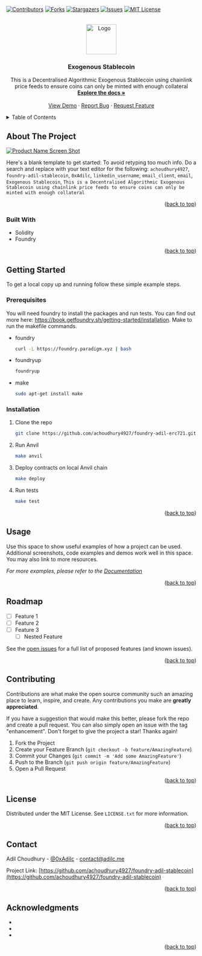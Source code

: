 <!-- Improved compatibility of back to top link: See: https://github.com/othneildrew/Best-README-Template/pull/73 -->

<a name="readme-top"></a>

<!--
*** Thanks for checking out the Best-README-Template. If you have a suggestion
*** that would make this better, please fork the repo and create a pull request
*** or simply open an issue with the tag "enhancement".
*** Don't forget to give the project a star!
*** Thanks again! Now go create something AMAZING! :D
-->

<!-- PROJECT SHIELDS -->
<!--
*** I'm using markdown "reference style" links for readability.
*** Reference links are enclosed in brackets [ ] instead of parentheses ( ).
*** See the bottom of this document for the declaration of the reference variables
*** for contributors-url, forks-url, etc. This is an optional, concise syntax you may use.
*** https://www.markdownguide.org/basic-syntax/#reference-style-links
-->

[![Contributors][contributors-shield]][contributors-url]
[![Forks][forks-shield]][forks-url]
[![Stargazers][stars-shield]][stars-url]
[![Issues][issues-shield]][issues-url]
[![MIT License][license-shield]][license-url]

<!-- PROJECT LOGO -->
<br />
<div align="center">
  <a href="https://github.com/achoudhury4927/foundry-adil-stablecoin">
    <img src="images/logo.png" alt="Logo" width="80" height="80">
  </a>

<h3 align="center">Exogenous Stablecoin</h3>

  <p align="center">
    This is a Decentralised Algorithmic Exogenous Stablecoin using chainlink price feeds to ensure coins can only be minted with enough collateral
    <br />
    <a href="https://github.com/achoudhury4927/foundry-adil-stablecoin"><strong>Explore the docs »</strong></a>
    <br />
    <br />
    <a href="https://github.com/achoudhury4927/foundry-adil-stablecoin">View Demo</a>
    ·
    <a href="https://github.com/achoudhury4927/foundry-adil-stablecoin/issues">Report Bug</a>
    ·
    <a href="https://github.com/achoudhury4927/foundry-adil-stablecoin/issues">Request Feature</a>
  </p>
</div>

<!-- TABLE OF CONTENTS -->
<details>
  <summary>Table of Contents</summary>
  <ol>
    <li>
      <a href="#about-the-project">About The Project</a>
      <ul>
        <li><a href="#built-with">Built With</a></li>
      </ul>
    </li>
    <li>
      <a href="#getting-started">Getting Started</a>
      <ul>
        <li><a href="#prerequisites">Prerequisites</a></li>
        <li><a href="#installation">Installation</a></li>
      </ul>
    </li>
    <li><a href="#usage">Usage</a></li>
    <li><a href="#roadmap">Roadmap</a></li>
    <li><a href="#contributing">Contributing</a></li>
    <li><a href="#license">License</a></li>
    <li><a href="#contact">Contact</a></li>
    <li><a href="#acknowledgments">Acknowledgments</a></li>
  </ol>
</details>

<!-- ABOUT THE PROJECT -->

## About The Project

[![Product Name Screen Shot][product-screenshot]](https://example.com)

Here's a blank template to get started: To avoid retyping too much info. Do a search and replace with your text editor for the following: `achoudhury4927`, `foundry-adil-stablecoin`, `0xAdilc`, `linkedin_username`, `email_client`, `email`, `Exogenous Stablecoin`, `This is a Decentralised Algorithmic Exogenous Stablecoin using chainlink price feeds to ensure coins can only be minted with enough collateral`

<p align="right">(<a href="#readme-top">back to top</a>)</p>

### Built With

- Solidity
- Foundry

<p align="right">(<a href="#readme-top">back to top</a>)</p>

<!-- GETTING STARTED -->

## Getting Started

To get a local copy up and running follow these simple example steps.

### Prerequisites

You will need foundry to install the packages and run tests. You can find out more here: https://book.getfoundry.sh/getting-started/installation. Make to run the makefile commands.

- foundry

  ```sh
  curl -L https://foundry.paradigm.xyz | bash
  ```

- foundryup

  ```sh
  foundryup
  ```

- make
  ```sh
  sudo apt-get install make
  ```

### Installation

1. Clone the repo
   ```sh
   git clone https://github.com/achoudhury4927/foundry-adil-erc721.git
   ```
2. Run Anvil
   ```sh
   make anvil
   ```
3. Deploy contracts on local Anvil chain
   ```sh
   make deploy
   ```
4. Run tests
   ```sh
   make test
   ```

<p align="right">(<a href="#readme-top">back to top</a>)</p>

<!-- USAGE EXAMPLES -->

## Usage

Use this space to show useful examples of how a project can be used. Additional screenshots, code examples and demos work well in this space. You may also link to more resources.

_For more examples, please refer to the [Documentation](https://example.com)_

<p align="right">(<a href="#readme-top">back to top</a>)</p>

<!-- ROADMAP -->

## Roadmap

- [ ] Feature 1
- [ ] Feature 2
- [ ] Feature 3
  - [ ] Nested Feature

See the [open issues](https://github.com/achoudhury4927/foundry-adil-stablecoin/issues) for a full list of proposed features (and known issues).

<p align="right">(<a href="#readme-top">back to top</a>)</p>

<!-- CONTRIBUTING -->

## Contributing

Contributions are what make the open source community such an amazing place to learn, inspire, and create. Any contributions you make are **greatly appreciated**.

If you have a suggestion that would make this better, please fork the repo and create a pull request. You can also simply open an issue with the tag "enhancement".
Don't forget to give the project a star! Thanks again!

1. Fork the Project
2. Create your Feature Branch (`git checkout -b feature/AmazingFeature`)
3. Commit your Changes (`git commit -m 'Add some AmazingFeature'`)
4. Push to the Branch (`git push origin feature/AmazingFeature`)
5. Open a Pull Request

<p align="right">(<a href="#readme-top">back to top</a>)</p>

<!-- LICENSE -->

## License

Distributed under the MIT License. See `LICENSE.txt` for more information.

<p align="right">(<a href="#readme-top">back to top</a>)</p>

<!-- CONTACT -->

## Contact

Adil Choudhury - [@0xAdilc](https://twitter.com/0xAdilc) - contact@adilc.me

Project Link: [https://github.com/achoudhury4927/foundry-adil-stablecoin](https://github.com/achoudhury4927/foundry-adil-stablecoin)

<p align="right">(<a href="#readme-top">back to top</a>)</p>

<!-- ACKNOWLEDGMENTS -->

## Acknowledgments

- []()
- []()
- []()

<p align="right">(<a href="#readme-top">back to top</a>)</p>

<!-- MARKDOWN LINKS & IMAGES -->
<!-- https://www.markdownguide.org/basic-syntax/#reference-style-links -->

[contributors-shield]: https://img.shields.io/github/contributors/achoudhury4927/foundry-adil-stablecoin.svg?style=for-the-badge
[contributors-url]: https://github.com/achoudhury4927/foundry-adil-stablecoin/graphs/contributors
[forks-shield]: https://img.shields.io/github/forks/achoudhury4927/foundry-adil-stablecoin.svg?style=for-the-badge
[forks-url]: https://github.com/achoudhury4927/foundry-adil-stablecoin/network/members
[stars-shield]: https://img.shields.io/github/stars/achoudhury4927/foundry-adil-stablecoin.svg?style=for-the-badge
[stars-url]: https://github.com/achoudhury4927/foundry-adil-stablecoin/stargazers
[issues-shield]: https://img.shields.io/github/issues/achoudhury4927/foundry-adil-stablecoin.svg?style=for-the-badge
[issues-url]: https://github.com/achoudhury4927/foundry-adil-stablecoin/issues
[license-shield]: https://img.shields.io/github/license/achoudhury4927/foundry-adil-stablecoin.svg?style=for-the-badge
[license-url]: https://github.com/achoudhury4927/foundry-adil-stablecoin/blob/master/LICENSE.txt
[product-screenshot]: images/screenshot.png

